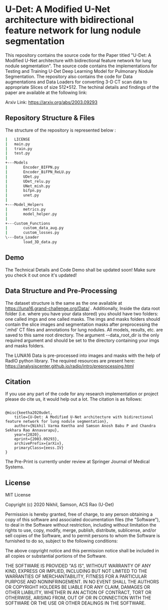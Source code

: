 # U-Det: A Modified U-Net architecture with bidirectional feature network for lung nodule segmentation

This repository contains the source code for the Paper titled "U-Det: A Modified U-Net architecture with bidirectional feature network for lung nodule segmentation". The source code contains the implementations for Testing and Training U-Det Deep Learning Model for Pulmonary Nodule Segmentation. The repository also contains the code for Data augmentations and Data Loaders for converting 3-D CT scan data to appropriate Slices of size 512*512. The techinal details and findings of the paper are available at the following link:

Arxiv Link: https://arxiv.org/abs/2003.09293

## Repository Structure & Files
The structure of the repository is represented below :
```bash
|   LICENSE
|   main.py
|   train.py
|   test.py
|   
+---Models
|       Encoder_BIFPN.py	
|       Encoder_BiFPN_ReLU.py		
|       UDet.py	
|       UDet_relu.py	
|       UNet_mish.py	
|       bifpn.py
|       unet.py
|       
+---Model_Helpers
|       metrics.py
|       model_helper.py
|       
+---Custom_Functions
|       custom_data_aug.py
|       custom_losses.py             
\---Data_Loader
        load_3D_data.py
```
## Demo

The Technical Details and Code Demo shall be updated soon! Make sure you check it out once it's updated!

## Data Structure and Pre-Processing

The dataset structure is the same as the one available at https://luna16.grand-challenge.org/Data/ . Additionally, Inside the data root folder (i.e. where you have your data stored) you should have two folders: one called imgs and one called masks. The imgs and masks folders should contain the slice images and segmentation masks after preprocessing the '.mhd' CT files and annotations for lung nodules. All models, results, etc. are saved to this same root directory. The argument --data_root_dir is the only required argument and should be set to the directory containing your imgs and masks folders.

The LUNA16 Data is pre-processed into images and masks with the help of RadIO python library. The required resources are present here: https://analysiscenter.github.io/radio/intro/preprocessing.html

## Citation

If you use any part of the code for any research implementation or project please do cite us, it would help out a lot. The citation is as follows:

```

@misc{keetha2020udet,
    title={U-Det: A Modified U-Net architecture with bidirectional feature network for lung nodule segmentation},
    author={Nikhil Varma Keetha and Samson Anosh Babu P and Chandra Sekhara Rao Annavarapu},
    year={2020},
    eprint={2003.09293},
    archivePrefix={arXiv},
    primaryClass={eess.IV}
}

```
The Pre-Print is currently under review at Springer Journal of Medical Systems.

## License

MIT License

Copyright (c) 2020 Nikhil, Samson, ACS Rao (U-Det)

Permission is hereby granted, free of charge, to any person obtaining a copy
of this software and associated documentation files (the "Software"), to deal
in the Software without restriction, including without limitation the rights
to use, copy, modify, merge, publish, distribute, sublicense, and/or sell
copies of the Software, and to permit persons to whom the Software is
furnished to do so, subject to the following conditions:

The above copyright notice and this permission notice shall be included in all
copies or substantial portions of the Software.

THE SOFTWARE IS PROVIDED "AS IS", WITHOUT WARRANTY OF ANY KIND, EXPRESS OR
IMPLIED, INCLUDING BUT NOT LIMITED TO THE WARRANTIES OF MERCHANTABILITY,
FITNESS FOR A PARTICULAR PURPOSE AND NONINFRINGEMENT. IN NO EVENT SHALL THE
AUTHORS OR COPYRIGHT HOLDERS BE LIABLE FOR ANY CLAIM, DAMAGES OR OTHER
LIABILITY, WHETHER IN AN ACTION OF CONTRACT, TORT OR OTHERWISE, ARISING FROM,
OUT OF OR IN CONNECTION WITH THE SOFTWARE OR THE USE OR OTHER DEALINGS IN THE
SOFTWARE.
